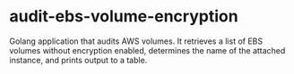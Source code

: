 # audit-ebs-volume-encryption
Golang application that audits AWS volumes. It retrieves a list of EBS volumes without encryption enabled, determines the name of the attached instance, and prints output to a table.
